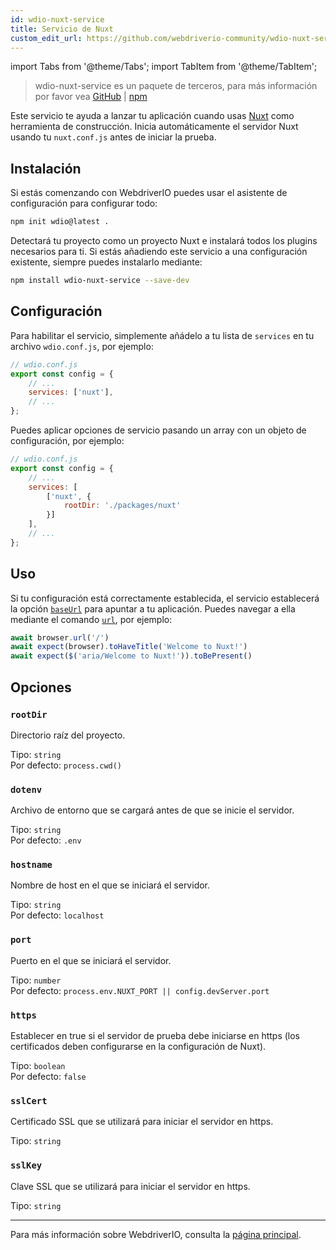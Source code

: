 ```yaml
---
id: wdio-nuxt-service
title: Servicio de Nuxt
custom_edit_url: https://github.com/webdriverio-community/wdio-nuxt-service/edit/main/README.md
---
```


import Tabs from '@theme/Tabs';
import TabItem from '@theme/TabItem';

> wdio-nuxt-service es un paquete de terceros, para más información por favor vea [GitHub](https://github.com/webdriverio-community/wdio-nuxt-service) | [npm](https://www.npmjs.com/package/wdio-nuxt-service)

Este servicio te ayuda a lanzar tu aplicación cuando usas [Nuxt](https://nuxt.com/) como herramienta de construcción. Inicia automáticamente el servidor Nuxt usando tu `nuxt.conf.js` antes de iniciar la prueba.

## Instalación

Si estás comenzando con WebdriverIO puedes usar el asistente de configuración para configurar todo:

```sh
npm init wdio@latest .
```

Detectará tu proyecto como un proyecto Nuxt e instalará todos los plugins necesarios para ti. Si estás añadiendo este servicio a una configuración existente, siempre puedes instalarlo mediante:

```bash
npm install wdio-nuxt-service --save-dev
```

## Configuración

Para habilitar el servicio, simplemente añádelo a tu lista de `services` en tu archivo `wdio.conf.js`, por ejemplo:

```js
// wdio.conf.js
export const config = {
    // ...
    services: ['nuxt'],
    // ...
};
```

Puedes aplicar opciones de servicio pasando un array con un objeto de configuración, por ejemplo:

```js
// wdio.conf.js
export const config = {
    // ...
    services: [
        ['nuxt', {
            rootDir: './packages/nuxt'
        }]
    ],
    // ...
};
```

## Uso

Si tu configuración está correctamente establecida, el servicio establecerá la opción [`baseUrl`](https://webdriver.io/docs/configuration#baseurl) para apuntar a tu aplicación. Puedes navegar a ella mediante el comando [`url`](https://webdriver.io/docs/api/browser/url), por ejemplo:

```ts
await browser.url('/')
await expect(browser).toHaveTitle('Welcome to Nuxt!')
await expect($('aria/Welcome to Nuxt!')).toBePresent()
```

## Opciones

### `rootDir`

Directorio raíz del proyecto.

Tipo: `string`<br />
Por defecto: `process.cwd()`

### `dotenv`

Archivo de entorno que se cargará antes de que se inicie el servidor.

Tipo: `string`<br />
Por defecto: `.env`

### `hostname`

Nombre de host en el que se iniciará el servidor.

Tipo: `string`<br />
Por defecto: `localhost`

### `port`

Puerto en el que se iniciará el servidor.

Tipo: `number`<br />
Por defecto: `process.env.NUXT_PORT || config.devServer.port`

### `https`

Establecer en true si el servidor de prueba debe iniciarse en https (los certificados deben configurarse en la configuración de Nuxt).

Tipo: `boolean`<br />
Por defecto: `false`

### `sslCert`

Certificado SSL que se utilizará para iniciar el servidor en https.

Tipo: `string`

### `sslKey`

Clave SSL que se utilizará para iniciar el servidor en https.

Tipo: `string`

----

Para más información sobre WebdriverIO, consulta la [página principal](https://webdriver.io).